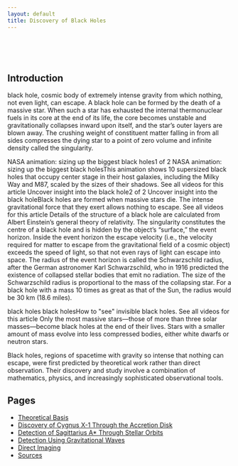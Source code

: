 ```yaml
---
layout: default
title: Discovery of Black Holes
---
```


<br>

<br>

<br>

## Introduction

black hole, cosmic body of extremely intense gravity from which nothing, not even light, can escape. A black hole can be formed by the death of a massive star. When such a star has exhausted the internal thermonuclear fuels in its core at the end of its life, the core becomes unstable and gravitationally collapses inward upon itself, and the star’s outer layers are blown away. The crushing weight of constituent matter falling in from all sides compresses the dying star to a point of zero volume and infinite density called the singularity.

NASA animation: sizing up the biggest black holes1 of 2
NASA animation: sizing up the biggest black holesThis animation shows 10 supersized black holes that occupy center stage in their host galaxies, including the Milky Way and M87, scaled by the sizes of their shadows.
See all videos for this article
Uncover insight into the black hole2 of 2
Uncover insight into the black holeBlack holes are formed when massive stars die. The intense gravitational force that they exert allows nothing to escape.
See all videos for this article
Details of the structure of a black hole are calculated from Albert Einstein’s general theory of relativity. The singularity constitutes the centre of a black hole and is hidden by the object’s “surface,” the event horizon. Inside the event horizon the escape velocity (i.e., the velocity required for matter to escape from the gravitational field of a cosmic object) exceeds the speed of light, so that not even rays of light can escape into space. The radius of the event horizon is called the Schwarzschild radius, after the German astronomer Karl Schwarzschild, who in 1916 predicted the existence of collapsed stellar bodies that emit no radiation. The size of the Schwarzschild radius is proportional to the mass of the collapsing star. For a black hole with a mass 10 times as great as that of the Sun, the radius would be 30 km (18.6 miles).

black holes
black holesHow to "see" invisible black holes.
See all videos for this article
Only the most massive stars—those of more than three solar masses—become black holes at the end of their lives. Stars with a smaller amount of mass evolve into less compressed bodies, either white dwarfs or neutron stars.

Black holes, regions of spacetime with gravity so intense that nothing can escape, were first
predicted by theoretical work rather than direct observation. Their discovery and study
involve a combination of mathematics, physics, and increasingly sophisticated observational
tools.

## Pages

- [Theoretical Basis](theoretical_basis.md)
- [Discovery of Cygnus X-1 Through the Accretion Disk](accretion_disk.md)
- [Detection of Sagittarius A* Through Stellar Orbits](stellar_orbits.md)
- [Detection Using Gravitational Waves](gravitational_waves.md)
- [Direct Imaging](direct_imaging.md)
- [Sources](sources.md)
